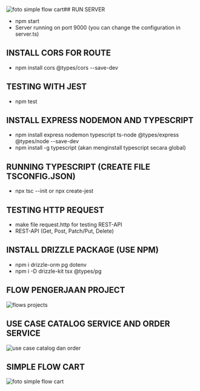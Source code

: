![foto simple flow cart](https://github.com/user-attachments/assets/496cc48d-3d94-489c-82d9-def9e6f27b71)## RUN SERVER
- npm start
- Server running on port 9000 (you can change the configuration in server.ts)

## INSTALL CORS FOR ROUTE
- npm install cors @types/cors --save-dev

## TESTING WITH JEST
- npm test

## INSTALL EXPRESS NODEMON AND TYPESCRIPT
- npm install express nodemon typescript ts-node @types/express @types/node --save-dev
- npm install -g typescript (akan menginstall typescript secara global)

## RUNNING TYPESCRIPT (CREATE FILE TSCONFIG.JSON)
- npx tsc --init or npx create-jest

## TESTING HTTP REQUEST
- make file request.http for testing REST-API
- REST-API (Get, Post, Patch/Put, Delete)

## INSTALL DRIZZLE PACKAGE (USE NPM)
- npm i drizzle-orm pg dotenv
- npm i -D drizzle-kit tsx @types/pg

## FLOW PENGERJAAN PROJECT

![flows projects](https://github.com/user-attachments/assets/fcd14865-afaf-4d4c-9915-4db50ce352b1)

## USE CASE CATALOG SERVICE AND ORDER SERVICE

![use case catalog dan order](https://github.com/user-attachments/assets/19a0ed21-960e-4f08-a053-d8ebc8ddc463)

## SIMPLE FLOW CART 

![foto simple flow cart](https://github.com/user-attachments/assets/c0563c54-366e-4ba6-84e1-97ae26eebc3b)


